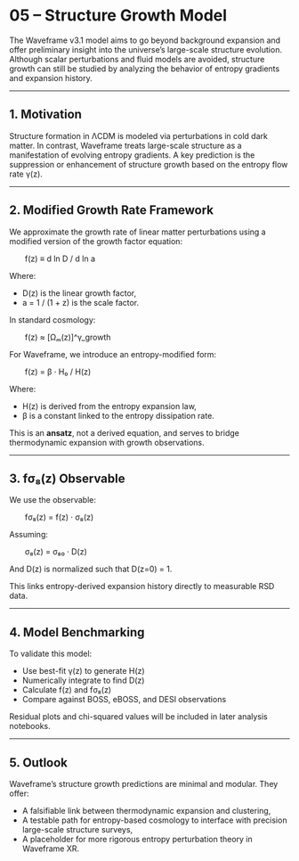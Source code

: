 # 05 – Structure Growth Model

The Waveframe v3.1 model aims to go beyond background expansion and offer preliminary insight into the universe’s large-scale structure evolution. Although scalar perturbations and fluid models are avoided, structure growth can still be studied by analyzing the behavior of entropy gradients and expansion history.

---

## 1. Motivation

Structure formation in ΛCDM is modeled via perturbations in cold dark matter. In contrast, Waveframe treats large-scale structure as a manifestation of evolving entropy gradients. A key prediction is the suppression or enhancement of structure growth based on the entropy flow rate γ(z).

---

## 2. Modified Growth Rate Framework

We approximate the growth rate of linear matter perturbations using a modified version of the growth factor equation:

  f(z) ≡ d ln D / d ln a

Where:

- D(z) is the linear growth factor,
- a = 1 / (1 + z) is the scale factor.

In standard cosmology:

  f(z) ≈ [Ωₘ(z)]^γ_growth

For Waveframe, we introduce an entropy-modified form:

  f(z) = β · H₀ / H(z)

Where:

- H(z) is derived from the entropy expansion law,
- β is a constant linked to the entropy dissipation rate.

This is an **ansatz**, not a derived equation, and serves to bridge thermodynamic expansion with growth observations.

---

## 3. fσ₈(z) Observable

We use the observable:

  fσ₈(z) = f(z) · σ₈(z)

Assuming:

  σ₈(z) = σ₈₀ · D(z)

And D(z) is normalized such that D(z=0) = 1.

This links entropy-derived expansion history directly to measurable RSD data.

---

## 4. Model Benchmarking

To validate this model:

- Use best-fit γ(z) to generate H(z)
- Numerically integrate to find D(z)
- Calculate f(z) and fσ₈(z)
- Compare against BOSS, eBOSS, and DESI observations

Residual plots and chi-squared values will be included in later analysis notebooks.

---

## 5. Outlook

Waveframe’s structure growth predictions are minimal and modular. They offer:

- A falsifiable link between thermodynamic expansion and clustering,
- A testable path for entropy-based cosmology to interface with precision large-scale structure surveys,
- A placeholder for more rigorous entropy perturbation theory in Waveframe XR.


